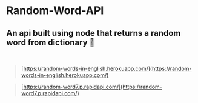 # Random-Word-API

## An api built using node that returns a random word from dictionary 🧾

<br>

> [https://random-words-in-english.herokuapp.com/](https://random-words-in-english.herokuapp.com/)

> [https://random-word7.p.rapidapi.com/](https://random-word7.p.rapidapi.com/)
